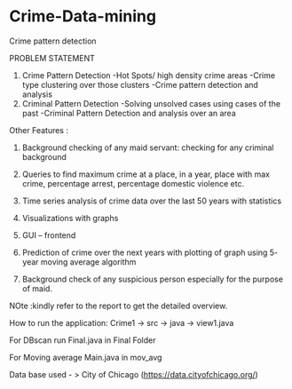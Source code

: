 # Crime-Data-mining
Crime pattern detection

PROBLEM STATEMENT

1. Crime Pattern Detection
-Hot Spots/ high density crime areas
-Crime type clustering over those clusters
-Crime pattern detection and analysis 
2. Criminal Pattern Detection 
-Solving unsolved cases using cases of the past
-Criminal Pattern Detection and analysis over an area

Other Features :

1.  Background checking of any maid servant: checking for any criminal background
  
2.   Queries to find maximum crime at a place, in a year, place with max crime, percentage arrest, percentage domestic violence etc.

3.  Time series analysis of crime data over the last 50 years with statistics

4.  Visualizations with graphs

5.  GUI – frontend

6.  Prediction of crime over the next years with plotting of graph using 5- year moving average algorithm

7. Background check of any suspicious person especially for the purpose of maid.


NOte :kindly refer to the report to get the detailed overview.

How to run the application:
Crime1 -> src -> java -> view1.java

For DBscan
run Final.java in Final Folder

For Moving average 
Main.java in mov_avg


Data base used - > City of Chicago (https://data.cityofchicago.org/)


